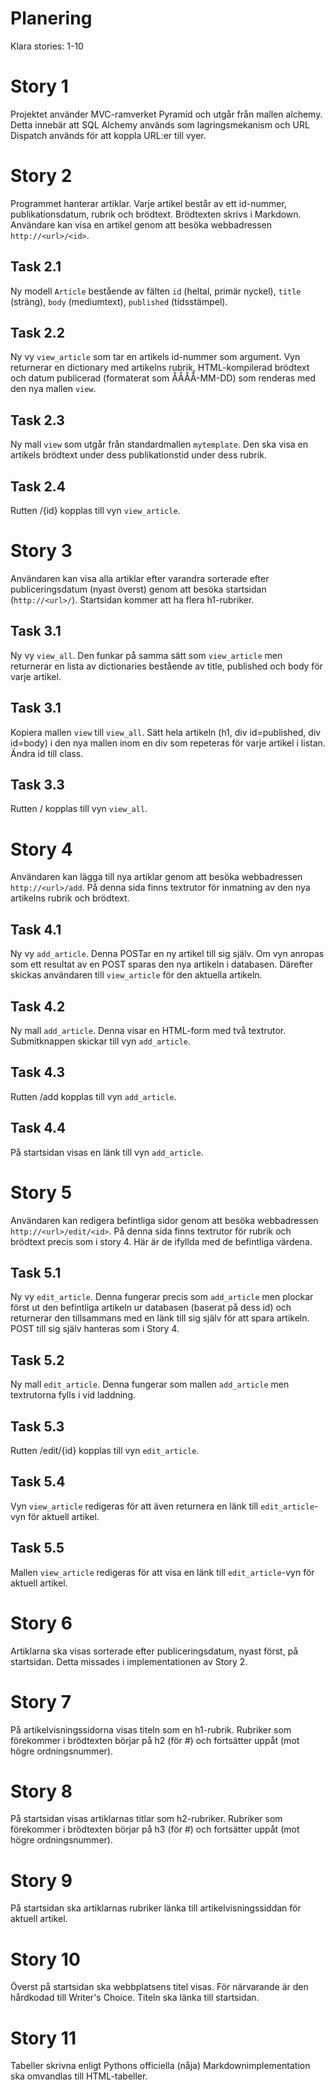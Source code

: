 Planering
=========

Klara stories: 1-10

Story 1
=======
Projektet använder MVC-ramverket Pyramid och utgår från mallen alchemy. Detta innebär att SQL Alchemy används som lagringsmekanism och URL Dispatch används för att koppla URL:er till vyer.

Story 2
=======
Programmet hanterar artiklar. Varje artikel består av ett id-nummer, publikationsdatum, rubrik och brödtext. Brödtexten skrivs i Markdown. Användare kan visa en artikel genom att besöka webbadressen `http://<url>/<id>`.

Task 2.1
--------
Ny modell `Article` bestående av fälten `id` (heltal, primär nyckel), `title` (sträng), `body` (mediumtext), `published` (tidsstämpel).

Task 2.2
--------
Ny vy `view_article` som tar en artikels id-nummer som argument. Vyn returnerar en dictionary med artikelns rubrik, HTML-kompilerad brödtext och datum publicerad (formaterat som ÅÅÅÅ-MM-DD) som renderas med den nya mallen `view`.

Task 2.3
--------
Ny mall `view` som utgår från standardmallen `mytemplate`. Den ska visa en artikels brödtext under dess publikationstid under dess rubrik.

Task 2.4
--------
Rutten /{id} kopplas till vyn `view_article`.

Story 3
=======
Användaren kan visa alla artiklar efter varandra sorterade efter publiceringsdatum (nyast överst) genom att besöka startsidan (`http://<url>/`). Startsidan kommer att ha flera h1-rubriker.

Task 3.1
--------
Ny vy `view_all`. Den funkar på samma sätt som `view_article` men returnerar en lista av dictionaries bestående av title, published och body för varje artikel.

Task 3.1
--------
Kopiera mallen `view` till `view_all`. Sätt hela artikeln (h1, div id=published, div id=body) i den nya mallen inom en div som repeteras för varje artikel i listan. Ändra id till class.

Task 3.3
--------
Rutten / kopplas till vyn `view_all`.

Story 4
=======
Användaren kan lägga till nya artiklar genom att besöka webbadressen `http://<url>/add`. På denna sida finns textrutor för inmatning av den nya artikelns rubrik och brödtext.

Task 4.1
--------
Ny vy `add_article`. Denna POSTar en ny artikel till sig själv. Om vyn anropas som ett resultat av en POST sparas den nya artikeln i databasen. Därefter skickas användaren till `view_article` för den aktuella artikeln.

Task 4.2
--------
Ny mall `add_article`. Denna visar en HTML-form med två textrutor. Submitknappen skickar till vyn `add_article`.

Task 4.3
--------
Rutten /add kopplas till vyn `add_article`.

Task 4.4
--------
På startsidan visas en länk till vyn `add_article`.

Story 5
=======
Användaren kan redigera befintliga sidor genom att besöka webbadressen `http://<url>/edit/<id>`. På denna sida finns textrutor för rubrik och brödtext precis som i story 4. Här är de ifyllda med de befintliga värdena.

Task 5.1
--------
Ny vy `edit_article`. Denna fungerar precis som `add_article` men plockar först ut den befintliga artikeln ur databasen (baserat på dess id) och returnerar den tillsammans med en länk till sig själv för att spara artikeln. POST till sig själv hanteras som i Story 4.

Task 5.2
--------
Ny mall `edit_article`. Denna fungerar som mallen `add_article` men textrutorna fylls i vid laddning.

Task 5.3
--------
Rutten /edit/{id} kopplas till vyn `edit_article`.

Task 5.4
--------
Vyn `view_article` redigeras för att även returnera en länk till `edit_article`-vyn för aktuell artikel.

Task 5.5
--------
Mallen `view_article` redigeras för att visa en länk till `edit_article`-vyn för aktuell artikel.

Story 6
=======
Artiklarna ska visas sorterade efter publiceringsdatum, nyast först, på startsidan. Detta missades i implementationen av Story 2.

Story 7
=======
På artikelvisningssidorna visas titeln som en h1-rubrik. Rubriker som förekommer i brödtexten börjar på h2 (för #) och fortsätter uppåt (mot högre ordningsnummer).

Story 8
=======
På startsidan visas artiklarnas titlar som h2-rubriker. Rubriker som förekommer i brödtexten börjar på h3 (för #) och fortsätter uppåt (mot högre ordningsnummer).

Story 9
=======
På startsidan ska artiklarnas rubriker länka till artikelvisningssiddan för aktuell artikel.

Story 10
========
Överst på startsidan ska webbplatsens titel visas. För närvarande är den hårdkodad till Writer's Choice. Titeln ska länka till startsidan.

Story 11
========
Tabeller skrivna enligt Pythons officiella (nåja) Markdownimplementation ska omvandlas till HTML-tabeller.
